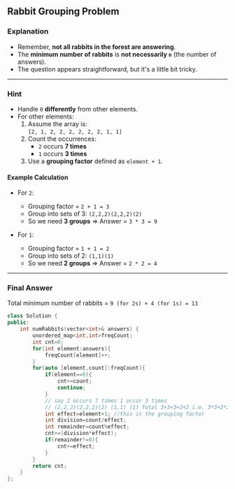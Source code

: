##  Rabbit Grouping Problem

###  Explanation

- Remember, **not all rabbits in the forest are answering**.
- The **minimum number of rabbits** is **not necessarily `n`** (the number of answers).
- The question appears straightforward, but it's a little bit tricky.

---

###  Hint

- Handle `0` **differently** from other elements.
- For other elements:
  1. Assume the array is:  
     `[2, 1, 2, 2, 2, 2, 2, 2, 1, 1]`
  2. Count the occurrences:
     - `2` occurs **7 times**
     - `1` occurs **3 times**
  3. Use a **grouping factor** defined as `element + 1`.

####  Example Calculation

- For `2`:
  - Grouping factor = `2 + 1 = 3`
  - Group into sets of 3: `(2,2,2)(2,2,2)(2)`
  - So we need **3 groups** ⇒ Answer = `3 * 3 = 9`

- For `1`:
  - Grouping factor = `1 + 1 = 2`
  - Group into sets of 2: `(1,1)(1)`
  - So we need **2 groups** ⇒ Answer = `2 * 2 = 4`

---

###  Final Answer

Total minimum number of rabbits = `9 (for 2s) + 4 (for 1s) = 13`


```cpp
class Solution {
public:
    int numRabbits(vector<int>& answers) {
        unordered_map<int,int>freqCount;
        int cnt=0;
        for(int element:answers){
            freqCount[element]++;
        }
        for(auto [element,count]:freqCount){
            if(element==0){
                cnt+=count;
                continue;
            }
            // say 2 occurs 7 times 1 occur 3 times
            // (2,2,2)(2,2,2)(2) (1,1) (1) Total 3+3+3+2+2 i.e. 3*3+2*2
            int effect=element+1; //this is the grouping factor
            int division=count/effect;
            int remainder=count%effect;
            cnt+=(division*effect);
            if(remainder!=0){
                cnt+=effect;
            }
        }
        return cnt;
    }
};
```